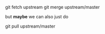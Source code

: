 git fetch upstream
git merge upstream/master

but **maybe** we can also just do

git pull upstream/master 